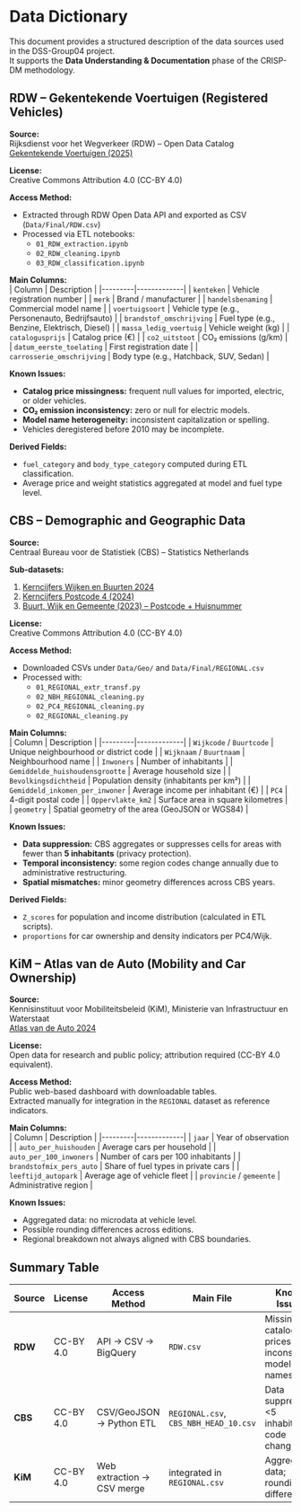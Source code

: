 # Data Dictionary
This document provides a structured description of the data sources used in the DSS-Group04 project.  
It supports the **Data Understanding & Documentation** phase of the CRISP-DM methodology.

## RDW – Gekentekende Voertuigen (Registered Vehicles)

**Source:**  
Rijksdienst voor het Wegverkeer (RDW) – Open Data Catalog  
[Gekentekende Voertuigen (2025)](https://opendata.rdw.nl/Voertuigen/Open-Data-RDW-Gekentekende_voertuigen/m9d7-ebf2/about_data)

**License:**  
Creative Commons Attribution 4.0 (CC-BY 4.0)

**Access Method:**  
- Extracted through RDW Open Data API and exported as CSV (`Data/Final/RDW.csv`)  
- Processed via ETL notebooks:  
  - `01_RDW_extraction.ipynb`  
  - `02_RDW_cleaning.ipynb`  
  - `03_RDW_classification.ipynb`  

**Main Columns:**  
| Column | Description |
|---------|-------------|
| `kenteken` | Vehicle registration number |
| `merk` | Brand / manufacturer |
| `handelsbenaming` | Commercial model name |
| `voertuigsoort` | Vehicle type (e.g., Personenauto, Bedrijfsauto) |
| `brandstof_omschrijving` | Fuel type (e.g., Benzine, Elektrisch, Diesel) |
| `massa_ledig_voertuig` | Vehicle weight (kg) |
| `catalogusprijs` | Catalog price (€) |
| `co2_uitstoot` | CO₂ emissions (g/km) |
| `datum_eerste_toelating` | First registration date |
| `carrosserie_omschrijving` | Body type (e.g., Hatchback, SUV, Sedan) |

**Known Issues:**  
- **Catalog price missingness:** frequent null values for imported, electric, or older vehicles.  
- **CO₂ emission inconsistency:** zero or null for electric models.  
- **Model name heterogeneity:** inconsistent capitalization or spelling.  
- Vehicles deregistered before 2010 may be incomplete.

**Derived Fields:**  
- `fuel_category` and `body_type_category` computed during ETL classification.  
- Average price and weight statistics aggregated at model and fuel type level.


## CBS – Demographic and Geographic Data

**Source:**  
Centraal Bureau voor de Statistiek (CBS) – Statistics Netherlands  

**Sub-datasets:**  
1. [Kerncijfers Wijken en Buurten 2024](https://www.cbs.nl/nl-nl/maatwerk/2025/38/kerncijfers-wijken-en-buurten-2024)  
2. [Kerncijfers Postcode 4 (2024)](https://www.cbs.nl/nl-nl/longread/diversen/2023/statistische-gegevens-per-vierkant-en-postcode-2022-2021-2020-2019)  
3. [Buurt, Wijk en Gemeente (2023) – Postcode + Huisnummer](https://www.cbs.nl/nl-nl/maatwerk/2023/35/buurt-wijk-en-gemeente-2023-voor-postcode-huisnummer)  

**License:**  
Creative Commons Attribution 4.0 (CC-BY 4.0)

**Access Method:**  
- Downloaded CSVs under `Data/Geo/` and `Data/Final/REGIONAL.csv`  
- Processed with:  
  - `01_REGIONAL_extr_transf.py`  
  - `02_NBH_REGIONAL_cleaning.py`  
  - `02_PC4_REGIONAL_cleaning.py`  
  - `02_REGIONAL_cleaning.py`  

**Main Columns:**  
| Column | Description |
|---------|-------------|
| `Wijkcode` / `Buurtcode` | Unique neighbourhood or district code |
| `Wijknaam` / `Buurtnaam` | Neighbourhood name |
| `Inwoners` | Number of inhabitants |
| `Gemiddelde_huishoudensgrootte` | Average household size |
| `Bevolkingsdichtheid` | Population density (inhabitants per km²) |
| `Gemiddeld_inkomen_per_inwoner` | Average income per inhabitant (€) |
| `PC4` | 4-digit postal code |
| `Oppervlakte_km2` | Surface area in square kilometres |
| `geometry` | Spatial geometry of the area (GeoJSON or WGS84) |

**Known Issues:**  
- **Data suppression:** CBS aggregates or suppresses cells for areas with fewer than **5 inhabitants** (privacy protection).  
- **Temporal inconsistency:** some region codes change annually due to administrative restructuring.  
- **Spatial mismatches:** minor geometry differences across CBS years.  

**Derived Fields:**  
- `Z_scores` for population and income distribution (calculated in ETL scripts).  
- `proportions` for car ownership and density indicators per PC4/Wijk.


## KiM – Atlas van de Auto (Mobility and Car Ownership)

**Source:**  
Kennisinstituut voor Mobiliteitsbeleid (KiM), Ministerie van Infrastructuur en Waterstaat  
[Atlas van de Auto 2024](https://www.kimnet.nl/atlas-van-de-auto#auto-op-de-kaart)

**License:**  
Open data for research and public policy; attribution required (CC-BY 4.0 equivalent).

**Access Method:**  
Public web-based dashboard with downloadable tables.  
Extracted manually for integration in the `REGIONAL` dataset as reference indicators.

**Main Columns:**  
| Column | Description |
|---------|-------------|
| `jaar` | Year of observation |
| `auto_per_huishouden` | Average cars per household |
| `auto_per_100_inwoners` | Number of cars per 100 inhabitants |
| `brandstofmix_pers_auto` | Share of fuel types in private cars |
| `leeftijd_autopark` | Average age of vehicle fleet |
| `provincie` / `gemeente` | Administrative region |

**Known Issues:**  
- Aggregated data: no microdata at vehicle level.  
- Possible rounding differences across editions.  
- Regional breakdown not always aligned with CBS boundaries.


## Summary Table

| Source | License | Access Method | Main File | Known Issues |
|--------|----------|----------------|------------|----------------|
| **RDW** | CC-BY 4.0 | API → CSV → BigQuery | `RDW.csv` | Missing catalog prices; inconsistent model names |
| **CBS** | CC-BY 4.0 | CSV/GeoJSON → Python ETL | `REGIONAL.csv`, `CBS_NBH_HEAD_10.csv` | Data suppression <5 inhabitants; code changes |
| **KiM** | CC-BY 4.0 | Web extraction → CSV merge | integrated in `REGIONAL.csv` | Aggregated data; rounding differences |
